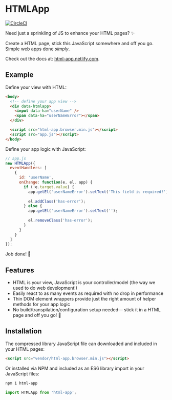 # HTMLApp

[![CircleCI](https://circleci.com/gh/AaronLeoCooper/html-app.svg?style=svg&circle-token=80bc42acba0754d42bc16d20afa52df4096c11fb)](https://circleci.com/gh/AaronLeoCooper/html-app)

Need just a sprinkling of JS to enhance your HTML pages? ✨

Create a HTML page, stick this JavaScript somewhere and off you go. Simple web apps done *simply*.

Check out the docs at: [html-app.netlify.com](https://html-app.netlify.com).

## Example

Define your view with HTML:

```html
<body>
  <!-- define your app view -->
  <div data-htmlapp>
    <input data-ha="userName" />
    <span data-ha="userNameError"></span>
  </div>

  <script src="html-app.browser.min.js"></script>
  <script src="app.js"></script>
</body>
```

Define your app logic with JavaScript:

```js
// app.js
new HTMLApp({
  eventHandlers: [
    {
      id: 'userName',
      onChange: function(e, el, app) {
        if (!e.target.value) {
          app.getEl('userNameError').setText('This field is required!');
  
          el.addClass('has-error');
        } else {
          app.getEl('userNameError').setText('');
  
          el.removeClass('has-error');
        }
      }
    }
  ]
});
```

Job done! 🎉

## Features

- HTML is your view, JavaScript is your controller/model (the way we used to do web development!)
- Easily react to as many events as required with no drop in performance
- Thin DOM element wrappers provide just the right amount of helper methods for your app logic
- No build/transpilation/configuration setup needed— stick it in a HTML page and off you go! 🚀

## Installation

The compressed library JavaScript file can downloaded and included in your HTML pages:

```html
<script src="vendor/html-app.browser.min.js"></script>
```

Or installed via NPM and included as an ES6 library import in your JavaScript files:

```bash
npm i html-app
```

```js
import HTMLApp from 'html-app';
```

